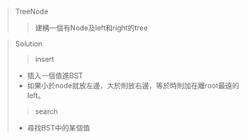 > TreeNode
>> 建構一個有Node及left和right的tree

> Solution
>> insert
>* 插入一個值進BST
>* 如果小於node就放左邊，大於則放右邊，等於時則加在離root最遠的left。
>> search
>* 尋找BST中的某個值
